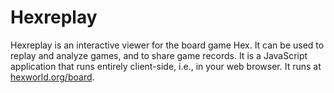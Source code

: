 # Hexreplay

Hexreplay is an interactive viewer for the board game Hex. It can be used to replay and analyze games, and to share game records. 
It is a JavaScript application that runs entirely client-side, i.e., in your web browser. 
It runs at [hexworld.org/board](https://hexworld.org/board/). 
